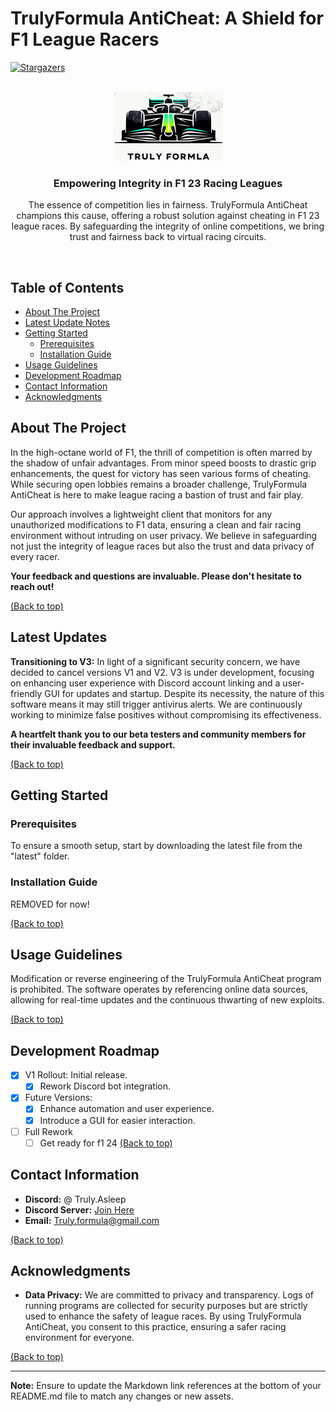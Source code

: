 # TrulyFormula AntiCheat: A Shield for F1 League Racers

<a name="readme-top"></a>
[![Stargazers][stars-shield]][stars-url]

<div align="center">
  <br />
  <a href="https://github.com/TrulyFormula/TrulyFormula">
    <img src="images/logo.png" alt="TrulyFormula AntiCheat Logo" width="175" height="110">
  </a>

### Empowering Integrity in F1 23 Racing Leagues

The essence of competition lies in fairness. TrulyFormula AntiCheat champions this cause, offering a robust solution against cheating in F1 23 league races. By safeguarding the integrity of online competitions, we bring trust and fairness back to virtual racing circuits.

<br />
</div>

## Table of Contents

- [About The Project](#about-the-project)
- [Latest Update Notes](#updates)
- [Getting Started](#getting-started)
  - [Prerequisites](#prerequisites)
  - [Installation Guide](#installation)
- [Usage Guidelines](#usage)
- [Development Roadmap](#roadmap)
- [Contact Information](#contact)
- [Acknowledgments](#acknowledgments)

## About The Project

In the high-octane world of F1, the thrill of competition is often marred by the shadow of unfair advantages. From minor speed boosts to drastic grip enhancements, the quest for victory has seen various forms of cheating. While securing open lobbies remains a broader challenge, TrulyFormula AntiCheat is here to make league racing a bastion of trust and fair play.

Our approach involves a lightweight client that monitors for any unauthorized modifications to F1 data, ensuring a clean and fair racing environment without intruding on user privacy. We believe in safeguarding not just the integrity of league races but also the trust and data privacy of every racer.

**Your feedback and questions are invaluable. Please don't hesitate to reach out!**

[(Back to top)](#readme-top)

## Latest Updates

**Transitioning to V3:** In light of a significant security concern, we have decided to cancel versions V1 and V2. V3 is under development, focusing on enhancing user experience with Discord account linking and a user-friendly GUI for updates and startup. Despite its necessity, the nature of this software means it may still trigger antivirus alerts. We are continuously working to minimize false positives without compromising its effectiveness.

**A heartfelt thank you to our beta testers and community members for their invaluable feedback and support.** 

[(Back to top)](#readme-top)

## Getting Started

### Prerequisites

To ensure a smooth setup, start by downloading the latest file from the "latest" folder.

### Installation Guide

REMOVED for now!

[(Back to top)](#readme-top)

## Usage Guidelines

Modification or reverse engineering of the TrulyFormula AntiCheat program is prohibited. The software operates by referencing online data sources, allowing for real-time updates and the continuous thwarting of new exploits.

[(Back to top)](#readme-top)

## Development Roadmap

- [x] V1 Rollout: Initial release.
  - [x] Rework Discord bot integration.
- [x] Future Versions:
  - [x] Enhance automation and user experience.
  - [x] Introduce a GUI for easier interaction.
- [ ] Full Rework
  - [ ] Get ready for f1 24
[(Back to top)](#readme-top)

## Contact Information

- **Discord:** @ Truly.Asleep
- **Discord Server:** [Join Here](https://discord.gg/UJrDfZSGXH)
- **Email:** Truly.formula@gmail.com

[(Back to top)](#readme-top)

## Acknowledgments

- **Data Privacy:** We are committed to privacy and transparency. Logs of running programs are collected for security purposes but are strictly used to enhance the safety of league races. By using TrulyFormula AntiCheat, you consent to this practice, ensuring a safer racing environment for everyone.

[(Back to top)](#readme-top)

---

**Note:** Ensure to update the Markdown link references at the bottom of your README.md file to match any changes or new assets.


<!-- MARKDOWN LINKS & IMAGES -->
<!-- https://www.markdownguide.org/basic-syntax/#reference-style-links -->
[forks-shield]: https://img.shields.io/github/forks/TrulyFormula/TrulyFormula.svg?style=for-the-badge
[forks-url]: https://github.com/TrulyFormula/TrulyFormula/network/members
[stars-shield]: https://img.shields.io/github/stars/TrulyFormula/TrulyFormula.svg?style=for-the-badge
[stars-url]: https://github.com/TrulyFormula/TrulyFormula/stargazers
[issues-shield]: https://img.shields.io/github/issues/TrulyFormula/TrulyFormula.svg?style=for-the-badge
[product-screenshot]: images/screenshot.png

